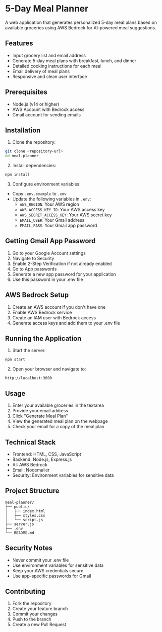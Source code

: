 # 5-Day Meal Planner

A web application that generates personalized 5-day meal plans based on available groceries using AWS Bedrock for AI-powered meal suggestions.

## Features

- Input grocery list and email address
- Generate 5-day meal plans with breakfast, lunch, and dinner
- Detailed cooking instructions for each meal
- Email delivery of meal plans
- Responsive and clean user interface

## Prerequisites

- Node.js (v14 or higher)
- AWS Account with Bedrock access
- Gmail account for sending emails

## Installation

1. Clone the repository:
```bash
git clone <repository-url>
cd meal-planner
```

2. Install dependencies:
```bash
npm install
```

3. Configure environment variables:
- Copy `.env.example` to `.env`
- Update the following variables in `.env`:
  - `AWS_REGION`: Your AWS region
  - `AWS_ACCESS_KEY_ID`: Your AWS access key
  - `AWS_SECRET_ACCESS_KEY`: Your AWS secret key
  - `EMAIL_USER`: Your Gmail address
  - `EMAIL_PASS`: Your Gmail app password

## Getting Gmail App Password

1. Go to your Google Account settings
2. Navigate to Security
3. Enable 2-Step Verification if not already enabled
4. Go to App passwords
5. Generate a new app password for your application
6. Use this password in your .env file

## AWS Bedrock Setup

1. Create an AWS account if you don't have one
2. Enable AWS Bedrock service
3. Create an IAM user with Bedrock access
4. Generate access keys and add them to your .env file

## Running the Application

1. Start the server:
```bash
npm start
```

2. Open your browser and navigate to:
```
http://localhost:3000
```

## Usage

1. Enter your available groceries in the textarea
2. Provide your email address
3. Click "Generate Meal Plan"
4. View the generated meal plan on the webpage
5. Check your email for a copy of the meal plan

## Technical Stack

- Frontend: HTML, CSS, JavaScript
- Backend: Node.js, Express.js
- AI: AWS Bedrock
- Email: Nodemailer
- Security: Environment variables for sensitive data

## Project Structure

```
meal-planner/
├── public/
│   ├── index.html
│   ├── styles.css
│   └── script.js
├── server.js
├── .env
└── README.md
```

## Security Notes

- Never commit your .env file
- Use environment variables for sensitive data
- Keep your AWS credentials secure
- Use app-specific passwords for Gmail

## Contributing

1. Fork the repository
2. Create your feature branch
3. Commit your changes
4. Push to the branch
5. Create a new Pull Request